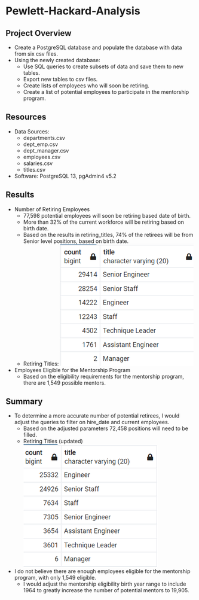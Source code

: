 # Pewlett-Hackard-Analysis

## Project Overview
- Create a PostgreSQL database and populate the database with data from six csv files.  
- Using the newly created database:
    - Use SQL queries to create subsets of data and save them to new tables.
    - Export new tables to csv files.
    - Create lists of employees who will soon be retiring.
    - Create a list of potential employees to participate in the mentorship program.

## Resources
- Data Sources: 
    - departments.csv
    - dept_emp.csv
    - dept_manager.csv
    - employees.csv
    - salaries.csv
    - titles.csv
- Software: PostgreSQL 13, pgAdmin4 v5.2

## Results
- Number of Retiring Employees
    - 77,598 potential employees will soon be retiring based date of birth.
    - More than 32% of the current workforce will be retiring based on birth date.
    - Based on the results in retiring_titles, 74% of the retirees will be from Senior level positions, based on birth date.
    - Retiring Titles:
    ![Retiring Titles](https://github.com/jediracer/Pewlett-Hackard-Analysis/blob/main/images/retiring_titles.png)
- Employees Eligible for the Mentorship Program
    - Based on the eligibility requirements for the mentorship program, there are 1,549 possible mentors.

## Summary
 - To determine a more accurate number of potential retirees, I would adjust the queries to filter on hire_date and current employees.
    - Based on the adjusted parameters 72,458 positions will need to be filled.
    - Retiring Titles (updated)
    ![Retiring Titles (updated)](https://github.com/jediracer/Pewlett-Hackard-Analysis/blob/main/images/retiring_titles_upd.png)
 - I do not believe there are enough employees eligible for the mentorship program, with only 1,549 eligible.
    - I would adjust the mentorship eligibility birth year range to include 1964 to greatly increase the number of potential mentors to 19,905.